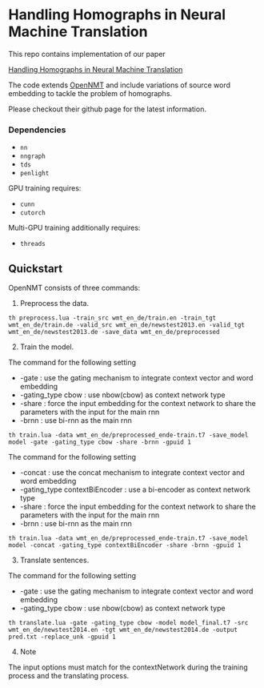 # Handling Homographs in Neural Machine Translation 

This repo contains implementation of our paper 

[Handling Homographs in Neural Machine Translation](https://arxiv.org/abs/1708.06510)

The code extends [OpenNMT](https://github.com/OpenNMT/OpenNMT) and include variations of source word embedding to tackle the problem of homographs.

Please checkout their github page for the latest information.

### Dependencies

* `nn`
* `nngraph`
* `tds`
* `penlight`

GPU training requires:

* `cunn`
* `cutorch`

Multi-GPU training additionally requires:

* `threads`

## Quickstart

OpenNMT consists of three commands:

1) Preprocess the data.

```th preprocess.lua -train_src wmt_en_de/train.en -train_tgt wmt_en_de/train.de -valid_src wmt_en_de/newstest2013.en -valid_tgt wmt_en_de/newstest2013.de -save_data wmt_en_de/preprocessed```

2) Train the model.

The command for the following setting
- -gate : use the gating mechanism to integrate context vector and word embedding
- -gating_type cbow : use nbow(cbow) as context network type
- -share : force the input embedding for the context network to share the parameters with the input for the main rnn
- -brnn : use bi-rnn as the main rnn

```th train.lua -data wmt_en_de/preprocessed_ende-train.t7 -save_model model -gate -gating_type cbow -share -brnn -gpuid 1```

The command for the following setting
- -concat : use the concat mechanism to integrate context vector and word embedding
- -gating_type contextBiEncoder : use a bi-encoder as context network type
- -share : force the input embedding for the context network to share the parameters with the input for the main rnn
- -brnn : use bi-rnn as the main rnn

```th train.lua -data wmt_en_de/preprocessed_ende-train.t7 -save_model model -concat -gating_type contextBiEncoder -share -brnn -gpuid 1```

3) Translate sentences.

The command for the following setting
- -gate : use the gating mechanism to integrate context vector and word embedding
- -gating_type cbow : use nbow(cbow) as context network type

```th translate.lua -gate -gating_type cbow -model model_final.t7 -src wmt_en_de/newstest2014.en -tgt wmt_en_de/newstest2014.de -output pred.txt -replace_unk -gpuid 1```

4) Note

The input options must match for the contextNetwork during the training process and the translating process.
